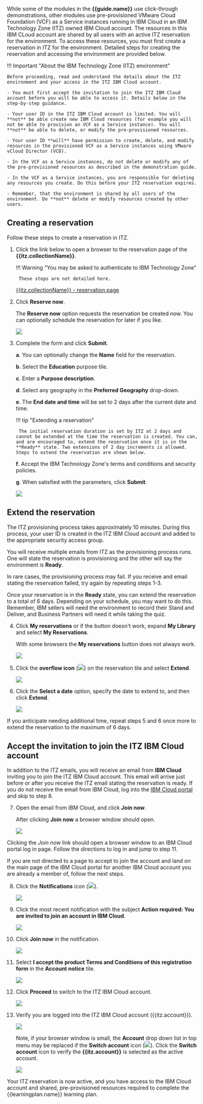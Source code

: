 While some of the modules in the **{{guide.name}}** use click-through demonstrations, other modules use pre-provisioned VMware Cloud Foundation (VCF) as a Service instances running in IBM Cloud in an IBM Technology Zone (ITZ) owned IBM Cloud account. The resources in this IBM CLoud account are shared by all users with an active ITZ reservation for the environment. To access these resources, you must first create a reservation in ITZ for the environment. Detailed steps for creating the reservation and accessing the environment are provided below.

!!! Important "About the IBM Technology Zone (ITZ) environment"

    Before proceeding, read and understand the details about the ITZ environment and your access in the ITZ IBM Cloud account.

    - You must first accept the invitation to join the ITZ IBM Cloud account before you will be able to access it. Details below in the step-by-step guidance.
    
    - Your user ID in the ITZ IBM Cloud account is limited. You will **not** be able create new IBM Cloud resources (for example you will not be able to provision an VCF as a Service instance). You will **not** be able to delete, or modify the pre-provisioned resources.
    
    - Your user ID **will** have permission to create, delete, and modify resources in the provisioned VCF as a Service instances using VMware vCloud Director (VCD). 
    
    - In the VCF as a Service instances, do not delete or modify any of the pre-provisioned resources as described in the demonstration guide.
    
    - In the VCF as a Service instances, you are responsible for deleting any resources you create. Do this before your ITZ reservation expires.
    
    - Remember, that the environment is shared by all users of the environment. Do **not** delete or modify resources created by other users.
  
## Creating a reservation
Follow these steps to create a reservation in ITZ.

1. Click the link below to open a browser to the reservation page of the **{{itz.collectionName}}**.

    !!! Warning "You may be asked to authenticate to IBM Technology Zone"

        These steps are not detailed here.

    <a href="{{itz.environment}}" target="_blank">{{itz.collectionName}} - reservation page</a>

2. Click **Reserve now**.

    The **Reserve now** option requests the reservation be created now. You can optionally schedule the reservation for later if you like.

    ![](_attachments/itzRSVPReserveNow.png)

3. Complete the form and click **Submit**.

    **a**. You can optionally change the **Name** field for the reservation.

    **b**. Select the **Education** purpose tile.

    **c**. Enter a **Purpose description**.

    **d**. Select any geography in the **Preferred Geography** drop-down.

    **e**. The **End date and time** will be set to 2 days after the current date and time.

    !!! tip "Extending a reservation"

        The initial reservation duration is set by ITZ at 2 days and cannot be extended at the time the reservation is created. You can, and are encouraged to, extend the reservation once it is in the **Ready** state. Two extensions of 2 day increments is allowed. Steps to extend the reservation are shown below.

    **f**. Accept the IBM Technology Zone's terms and conditions and security policies.

    **g**. When satisfied with the parameters, click **Submit**.

    ![](_attachments/itzRSVPReservationPage.png)

## Extend the reservation
The ITZ provisioning process takes approximately 10 minutes. During this process, your user ID is created in the ITZ IBM Cloud account and added to the appropriate security access group. 

You will receive multiple emails from ITZ as the provisioning process runs. One will state the reservation is provisioning and the other will say the environment is **Ready**. 

In rare cases, the provisioning process may fail. If you receive and email stating the reservation failed, try again by repeating steps 1-3.

Once your reservation is in the **Ready** state, you can extend the reservation to a total of 6 days. Depending on your schedule, you may want to do this. Remember, IBM sellers will need the environment to record their Stand and Deliver, and Business Partners will need it while taking the quiz.

4. Click **My reservations** or if the button doesn't work, expand **My Library** and select **My Reservations**.

    With some browsers the **My reservations** button does not always work.

    ![](_attachments/itzMyReservations.png)

5. Click the **overflow icon** (![](_attachments/overflowIcon.png)) on the reservation tile and select **Extend**.

    ![](_attachments/itzExtendMenu.png)

6. Click the **Select a date** option, specify the date to extend to, and then click **Extend**.

    ![](_attachments/itzExtendRsvp.png)

If you anticipate needing additional time, repeat steps 5 and 6 once more to extend the reservation to the maximum of 6 days.

## Accept the invitation to join the ITZ IBM Cloud account
In addition to the ITZ emails, you will receive an email from **IBM Cloud** inviting you to join the ITZ IBM Cloud account. This email will arrive just before or after you receive the ITZ email stating the reservation is ready. If you do not receive the email from IBM Cloud, log into the <a href="https://cloud.ibm.com" target="_blank">IBM Cloud portal</a> and skip to step 8.

7. Open the email from IBM Cloud, and click **Join now**.

    After clicking **Join now** a browser window should open.

    ![](_attachments/itzJoinEmail.png)

Clicking the *Join now* link should open a browser window to an IBM Cloud portal log in page. Follow the directions to log in and jump to step 11.

If you are not directed to a page to accept to join the account and land on the main page of the IBM Cloud portal for another IBM Cloud account you are already a member of, follow the next steps.

8. Click the **Notifications** icon (![](_attachments/itzJoinNotificationsIcon.png)).

    ![](_attachments/itzJoinPortalPage1.png)

9.  Click the most recent notification with the subject **Action required: You are invited to join an account in IBM Cloud**.

    ![](_attachments/itzJoinPortalPage2.png)

10. Click **Join now** in the notification.

    ![](_attachments/itzJoinPortalPage3.png)

11. Select **I accept the product Terms and Conditions of this registration form** in the **Account notice** tile.

    ![](_attachments/itzJoinPortalPage4.png)

12. Click **Proceed** to switch to the ITZ IBM Cloud account.

    ![](_attachments/itzJoinPortalPage5.png)

13. Verify you are logged into the ITZ IBM Cloud account ({{itz.account}}).

    ![](_attachments/itzJoinPortalPage7.png)

    Note, if your browser window is small, the **Account** drop down list in top menu may be replaced if the **Switch account** icon (![](_attachments/switchAccountIcon.png)). Click the **Switch account** icon to verify the **{{itz.account}}** is selected as the active account.

    ![](_attachments/itzJoinPortalPage8.png)

Your ITZ reservation is now active, and you have access to the IBM Cloud account and shared, pre-provisioned resources required to complete the {{learningplan.name}} learning plan.